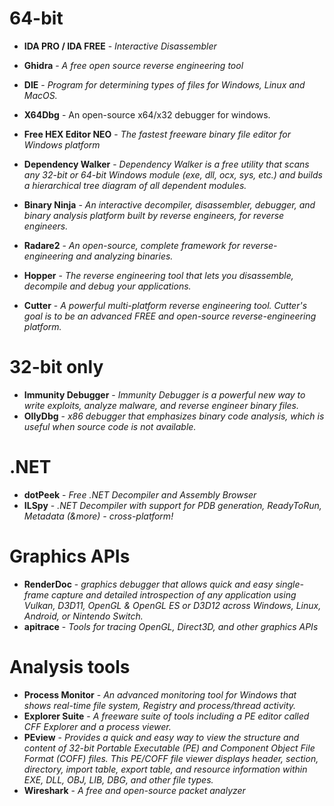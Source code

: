 64-bit
=========
- **IDA PRO / IDA FREE** - *Interactive Disassembler*
- **Ghidra** - *A free open source reverse engineering tool*
- **DIE** - *Program for determining types of files for Windows, Linux and MacOS.*
- **X64Dbg** - An open-source x64/x32 debugger for windows.
- **Free HEX Editor NEO** - *The fastest freeware binary file editor for Windows platform*
- **Dependency Walker** - *Dependency Walker is a free utility that scans any 32-bit or 64-bit Windows module (exe, dll, ocx, sys, etc.) and builds a hierarchical tree diagram of all dependent modules.*

- **Binary Ninja** - *An interactive decompiler, disassembler, debugger, and binary analysis platform built by reverse engineers, for reverse engineers.*
- **Radare2** - *An open-source, complete framework for reverse-engineering and analyzing binaries.*
- **Hopper** - *The reverse engineering tool that lets you disassemble, decompile and debug your applications.*
- **Cutter** - *A powerful multi-platform reverse engineering tool. Cutter's goal is to be an advanced FREE and open-source reverse-engineering platform.*

32-bit only
=========
- **Immunity Debugger** - *Immunity Debugger is a powerful new way to write exploits, analyze malware, and reverse engineer binary files.*
- **OllyDbg** - *x86 debugger that emphasizes binary code analysis, which is useful when source code is not available.*

.NET
=========
- **dotPeek** - *Free .NET Decompiler and Assembly Browser*
- **ILSpy** - *.NET Decompiler with support for PDB generation, ReadyToRun, Metadata (&more) - cross-platform!*

Graphics APIs
=========
- **RenderDoc** - *graphics debugger that allows quick and easy single-frame capture and detailed introspection of any application using Vulkan, D3D11, OpenGL & OpenGL ES or D3D12 across Windows, Linux, Android, or Nintendo Switch.*
- **apitrace** - *Tools for tracing OpenGL, Direct3D, and other graphics APIs*

Analysis tools
============
- **Process Monitor** - *An advanced monitoring tool for Windows that shows real-time file system, Registry and process/thread activity.*
- **Explorer Suite** - *A freeware suite of tools including a PE editor called CFF Explorer and a process viewer.*
- **PEview** - *Provides a quick and easy way to view the structure and content of 32-bit Portable Executable (PE) and Component Object File Format (COFF) files. This PE/COFF file viewer displays header, section, directory, import table, export table, and resource information within EXE, DLL, OBJ, LIB, DBG, and other file types.*
- **Wireshark** - *A free and open-source packet analyzer*